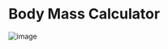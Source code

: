 # Body Mass Calculator


![image](https://github.com/shahd1995913/Health-sector/assets/83476666/9517ab1d-97a1-4fc8-88b3-71c6c1df2d43)
